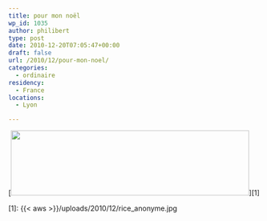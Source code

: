 ```yaml
---
title: pour mon noël
wp_id: 1035
author: philibert
type: post
date: 2010-12-20T07:05:47+00:00
draft: false
url: /2010/12/pour-mon-noel/
categories:
  - ordinaire
residency:
  - France
locations:
  - Lyon

---
```

[<img src="{{< aws >}}/uploads/2010/12/rice_anonyme.jpg" alt="" title="rice_anonyme" width="475" height="130" class="alignnone size-full wp-image-1038" srcset="{{< aws >}}/uploads/2010/12/rice_anonyme.jpg 480w, {{< aws >}}/uploads/2010/12/rice_anonyme-300x81.jpg 300w" sizes="(max-width: 475px) 100vw, 475px" />][1]

 [1]: {{< aws >}}/uploads/2010/12/rice_anonyme.jpg